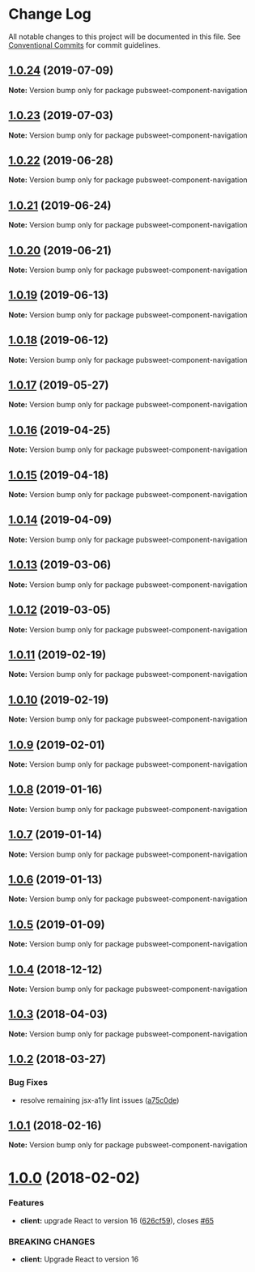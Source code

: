 # Change Log

All notable changes to this project will be documented in this file.
See [Conventional Commits](https://conventionalcommits.org) for commit guidelines.

## [1.0.24](https://gitlab.coko.foundation/pubsweet/pubsweet/compare/pubsweet-component-navigation@1.0.23...pubsweet-component-navigation@1.0.24) (2019-07-09)

**Note:** Version bump only for package pubsweet-component-navigation





## [1.0.23](https://gitlab.coko.foundation/pubsweet/pubsweet/compare/pubsweet-component-navigation@1.0.22...pubsweet-component-navigation@1.0.23) (2019-07-03)

**Note:** Version bump only for package pubsweet-component-navigation





## [1.0.22](https://gitlab.coko.foundation/pubsweet/pubsweet/compare/pubsweet-component-navigation@1.0.21...pubsweet-component-navigation@1.0.22) (2019-06-28)

**Note:** Version bump only for package pubsweet-component-navigation





## [1.0.21](https://gitlab.coko.foundation/pubsweet/pubsweet/compare/pubsweet-component-navigation@1.0.20...pubsweet-component-navigation@1.0.21) (2019-06-24)

**Note:** Version bump only for package pubsweet-component-navigation





## [1.0.20](https://gitlab.coko.foundation/pubsweet/pubsweet/compare/pubsweet-component-navigation@1.0.19...pubsweet-component-navigation@1.0.20) (2019-06-21)

**Note:** Version bump only for package pubsweet-component-navigation





## [1.0.19](https://gitlab.coko.foundation/pubsweet/pubsweet/compare/pubsweet-component-navigation@1.0.18...pubsweet-component-navigation@1.0.19) (2019-06-13)

**Note:** Version bump only for package pubsweet-component-navigation





## [1.0.18](https://gitlab.coko.foundation/pubsweet/pubsweet/compare/pubsweet-component-navigation@1.0.17...pubsweet-component-navigation@1.0.18) (2019-06-12)

**Note:** Version bump only for package pubsweet-component-navigation





## [1.0.17](https://gitlab.coko.foundation/pubsweet/pubsweet/compare/pubsweet-component-navigation@1.0.16...pubsweet-component-navigation@1.0.17) (2019-05-27)

**Note:** Version bump only for package pubsweet-component-navigation





## [1.0.16](https://gitlab.coko.foundation/pubsweet/pubsweet/compare/pubsweet-component-navigation@1.0.15...pubsweet-component-navigation@1.0.16) (2019-04-25)

**Note:** Version bump only for package pubsweet-component-navigation





## [1.0.15](https://gitlab.coko.foundation/pubsweet/pubsweet/compare/pubsweet-component-navigation@1.0.14...pubsweet-component-navigation@1.0.15) (2019-04-18)

**Note:** Version bump only for package pubsweet-component-navigation





## [1.0.14](https://gitlab.coko.foundation/pubsweet/pubsweet/compare/pubsweet-component-navigation@1.0.13...pubsweet-component-navigation@1.0.14) (2019-04-09)

**Note:** Version bump only for package pubsweet-component-navigation





## [1.0.13](https://gitlab.coko.foundation/pubsweet/pubsweet/compare/pubsweet-component-navigation@1.0.12...pubsweet-component-navigation@1.0.13) (2019-03-06)

**Note:** Version bump only for package pubsweet-component-navigation





## [1.0.12](https://gitlab.coko.foundation/pubsweet/pubsweet/compare/pubsweet-component-navigation@1.0.11...pubsweet-component-navigation@1.0.12) (2019-03-05)

**Note:** Version bump only for package pubsweet-component-navigation





## [1.0.11](https://gitlab.coko.foundation/pubsweet/pubsweet/compare/pubsweet-component-navigation@1.0.10...pubsweet-component-navigation@1.0.11) (2019-02-19)

**Note:** Version bump only for package pubsweet-component-navigation





## [1.0.10](https://gitlab.coko.foundation/pubsweet/pubsweet/compare/pubsweet-component-navigation@1.0.9...pubsweet-component-navigation@1.0.10) (2019-02-19)

**Note:** Version bump only for package pubsweet-component-navigation





## [1.0.9](https://gitlab.coko.foundation/pubsweet/pubsweet/compare/pubsweet-component-navigation@1.0.8...pubsweet-component-navigation@1.0.9) (2019-02-01)

**Note:** Version bump only for package pubsweet-component-navigation





## [1.0.8](https://gitlab.coko.foundation/pubsweet/pubsweet/compare/pubsweet-component-navigation@1.0.7...pubsweet-component-navigation@1.0.8) (2019-01-16)

**Note:** Version bump only for package pubsweet-component-navigation





## [1.0.7](https://gitlab.coko.foundation/pubsweet/pubsweet/compare/pubsweet-component-navigation@1.0.6...pubsweet-component-navigation@1.0.7) (2019-01-14)

**Note:** Version bump only for package pubsweet-component-navigation





## [1.0.6](https://gitlab.coko.foundation/pubsweet/pubsweet/compare/pubsweet-component-navigation@1.0.5...pubsweet-component-navigation@1.0.6) (2019-01-13)

**Note:** Version bump only for package pubsweet-component-navigation





## [1.0.5](https://gitlab.coko.foundation/pubsweet/pubsweet/compare/pubsweet-component-navigation@1.0.4...pubsweet-component-navigation@1.0.5) (2019-01-09)

**Note:** Version bump only for package pubsweet-component-navigation





## [1.0.4](https://gitlab.coko.foundation/pubsweet/pubsweet/compare/pubsweet-component-navigation@1.0.3...pubsweet-component-navigation@1.0.4) (2018-12-12)

**Note:** Version bump only for package pubsweet-component-navigation





<a name="1.0.3"></a>
## [1.0.3](https://gitlab.coko.foundation/pubsweet/pubsweet/compare/pubsweet-component-navigation@1.0.2...pubsweet-component-navigation@1.0.3) (2018-04-03)




**Note:** Version bump only for package pubsweet-component-navigation

<a name="1.0.2"></a>
## [1.0.2](https://gitlab.coko.foundation/pubsweet/pubsweet/compare/pubsweet-component-navigation@1.0.1...pubsweet-component-navigation@1.0.2) (2018-03-27)


### Bug Fixes

* resolve remaining jsx-a11y lint issues ([a75c0de](https://gitlab.coko.foundation/pubsweet/pubsweet/commit/a75c0de))




<a name="1.0.1"></a>

## [1.0.1](https://gitlab.coko.foundation/pubsweet/pubsweet/compare/pubsweet-component-navigation@1.0.0...pubsweet-component-navigation@1.0.1) (2018-02-16)

**Note:** Version bump only for package pubsweet-component-navigation

<a name="1.0.0"></a>

# [1.0.0](https://gitlab.coko.foundation/pubsweet/pubsweet/compare/pubsweet-component-navigation@0.3.2...pubsweet-component-navigation@1.0.0) (2018-02-02)

### Features

* **client:** upgrade React to version 16 ([626cf59](https://gitlab.coko.foundation/pubsweet/pubsweet/commit/626cf59)), closes [#65](https://gitlab.coko.foundation/pubsweet/pubsweet/issues/65)

### BREAKING CHANGES

* **client:** Upgrade React to version 16
